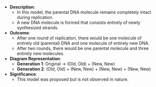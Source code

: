 - **Description**:
    - In this model, the parental DNA molecule remains completely intact during replication.
    - A new DNA molecule is formed that consists entirely of newly synthesized strands.
- **Outcome**:
    - After one round of replication, there would be one molecule of entirely old (parental) DNA and one molecule of entirely new DNA.
    - After two rounds, there would be one parental molecule and three entirely new molecules.
- **Diagram Representation**:
    - **Generation 1**: Original → (Old, Old) + (New, New)
    - **Generation 2**: (Old, Old) + (New, New) + (New, New) + (New, New)
- **Significance**:
    - This model was proposed but is not observed in nature.